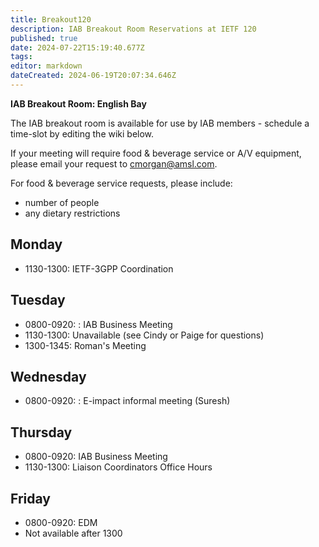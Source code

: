 ```yaml
---
title: Breakout120
description: IAB Breakout Room Reservations at IETF 120
published: true
date: 2024-07-22T15:19:40.677Z
tags: 
editor: markdown
dateCreated: 2024-06-19T20:07:34.646Z
---
```


**IAB Breakout Room: English Bay**

The IAB breakout room is available for use by IAB members -  schedule a time-slot by editing the wiki below.  

If your meeting will require food & beverage service or A/V equipment, please email your request to cmorgan@amsl.com. 

For food & beverage service requests, please include:

* number of people
* any dietary restrictions


## Monday 

* 1130-1300: IETF-3GPP Coordination

## Tuesday 

* 0800-0920: : IAB Business Meeting
* 1130-1300: Unavailable (see Cindy or Paige for questions)
* 1300-1345: Roman's Meeting


## Wednesday 

* 0800-0920: : E-impact informal meeting (Suresh)

## Thursday 

* 0800-0920: IAB Business Meeting
* 1130-1300: Liaison Coordinators Office Hours

## Friday 

* 0800-0920: EDM 
* Not available after 1300
